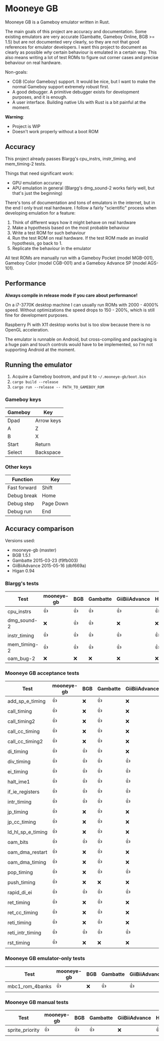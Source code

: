 # Mooneye GB

Mooneye GB is a Gameboy emulator written in Rust.

The main goals of this project are accuracy and documentation. Some existing emulators are very accurate (Gambatte, Gameboy Online, BGB >= 1.5) but are not documented very clearly, so they are not that good references for emulator developers. I want this project to document as clearly as possible *why* certain behaviour is emulated in a certain way. This also means writing a lot of test ROMs to figure out corner cases and precise behaviour on real hardware.

Non-goals:

* CGB (Color Gameboy) support. It would be nice, but I want to make the normal Gameboy support extremely robust first.
* A good debugger. A primitive debugger exists for development purposes, and it is enough.
* A user interface. Building native UIs with Rust is a bit painful at the moment.

**Warning**:

* Project is WIP
* Doesn't work properly without a boot ROM

## Accuracy

This project already passes Blargg's cpu\_instrs, instr\_timing, and mem\_timing-2 tests.

Things that need significant work:

* GPU emulation accuracy
* APU emulation in general (Blargg's dmg_sound-2 works fairly well, but that's just the beginning)

There's tons of documentation and tons of emulators in the internet, but in the end I only trust real hardware. I follow a fairly "scientific" process when developing emulation for a feature:

1. Think of different ways how it might behave on real hardware
2. Make a hypothesis based on the most probable behaviour
3. Write a test ROM for such behaviour
4. Run the test ROM on real hardware. If the test ROM made an invalid hypothesis, go back to 1.
5. Replicate the behaviour in the emulator

All test ROMs are manually run with a Gameboy Pocket (model MGB-001), Gameboy Color (model CGB-001) and a Gameboy Advance SP (model AGS-101).

## Performance

**Always compile in release mode if you care about performance!**

On a i7-3770K desktop machine I can usually run ROMs with 2000 - 4000% speed. Without optimizations the speed drops to 150 - 200%, which is still fine for development purposes.

Raspberry Pi with X11 desktop works but is too slow because there is no OpenGL acceleration.

The emulator is runnable on Android, but cross-compiling and packaging is a huge pain and touch controls would have to be implemented, so I'm not supporting Android at the moment.

## Running the emulator

1. Acquire a Gameboy bootrom, and put it to `~/.mooneye-gb/boot.bin`
2. `cargo build --release`
3. `cargo run --release -- PATH_TO_GAMEBOY_ROM`

### Gameboy keys

| Gameboy | Key        |
| ------- | ---------- |
| Dpad    | Arrow keys |
| A       | Z          |
| B       | X          |
| Start   | Return     |
| Select  | Backspace  |

### Other keys

| Function     | Key       |
| ------------ | --------- |
| Fast forward | Shift     |
| Debug break  | Home      |
| Debug step   | Page Down |
| Debug run    | End       |

## Accuracy comparison

Versions used:

* mooneye-gb (master)
* BGB 1.5.1
* Gambatte 2015-03-23 (f9fb003)
* GiiBiiAdvance 2015-05-16 (dbf669a)
* Higan 0.94

### Blargg's tests

| Test              | mooneye-gb | BGB  | Gambatte | GiiBiiAdvance | Higan |
| ----------------- | ---------- | ---- | -------- | ------------- | ----- |
| cpu_instrs        | :+1:       | :+1: | :+1:     | :+1:          | :+1:  |
| dmg_sound-2       | :x:        | :+1: | :+1:     | :x:           | :x:   |
| instr_timing      | :+1:       | :+1: | :+1:     | :+1:          | :+1:  |
| mem_timing-2      | :+1:       | :+1: | :+1:     | :+1:          | :+1:  |
| oam_bug-2         | :x:        | :x:  | :x:      | :x:           | :x:   |

### Mooneye GB acceptance tests

| Test              | mooneye-gb | BGB  | Gambatte | GiiBiiAdvance | Higan |
| ----------------- | ---------- | ---- | -------- | ------------- | ------|
| add_sp_e_timing   | :+1:       | :x:  | :+1:     | :x:           | :x:   |
| call_timing       | :+1:       | :x:  | :+1:     | :x:           | :x:   |
| call_timing2      | :+1:       | :x:  | :+1:     | :x:           | :x:   |
| call_cc_timing    | :+1:       | :x:  | :+1:     | :x:           | :x:   |
| call_cc_timing2   | :+1:       | :x:  | :+1:     | :x:           | :x:   |
| di_timing         | :+1:       | :+1: | :+1:     | :x:           | :x:   |
| div_timing        | :+1:       | :+1: | :+1:     | :+1:          | :x:   |
| ei_timing         | :+1:       | :+1: | :+1:     | :+1:          | :+1:  |
| halt_ime1         | :+1:       | :+1: | :+1:     | :+1:          | :+1:  |
| if_ie_registers   | :+1:       | :+1: | :+1:     | :+1:          | :x:   |
| intr_timing       | :+1:       | :+1: | :+1:     | :+1:          | :x:   |
| jp_timing         | :+1:       | :x:  | :+1:     | :x:           | :x:   |
| jp_cc_timing      | :+1:       | :x:  | :+1:     | :x:           | :x:   |
| ld_hl_sp_e_timing | :+1:       | :x:  | :+1:     | :x:           | :x:   |
| oam_bits          | :+1:       | :+1: | :+1:     | :+1:          | :+1:  |
| oam_dma_restart   | :+1:       | :x:  | :+1:     | :x:           | :x:   |
| oam_dma_timing    | :+1:       | :x:  | :+1:     | :x:           | :x:   |
| pop_timing        | :+1:       | :x:  | :+1:     | :+1:          | :x:   |
| push_timing       | :+1:       | :x:  | :x:      | :x:           | :x:   |
| rapid_di_ei       | :+1:       | :+1: | :+1:     | :+1:          | :+1:  |
| ret_timing        | :+1:       | :x:  | :+1:     | :x:           | :x:   |
| ret_cc_timing     | :+1:       | :x:  | :+1:     | :x:           | :x:   |
| reti_timing       | :+1:       | :x:  | :+1:     | :x:           | :x:   |
| reti_intr_timing  | :+1:       | :+1: | :+1:     | :+1:          | :+1:  |
| rst_timing        | :+1:       | :x:  | :x:      | :x:           | :x:   |

### Mooneye GB emulator-only tests

| Test              | mooneye-gb | BGB  | Gambatte | GiiBiiAdvance | Higan |
| ----------------- | ---------- | ---- | -------- | ------------- | ------|
| mbc1_rom_4banks   | :+1:       | :x:  | :+1:     | :+1:          | :+1:  |

### Mooneye GB manual tests

| Test              | mooneye-gb | BGB  | Gambatte | GiiBiiAdvance | Higan |
| ----------------- | ---------- | ---- | -------- | ------------- | ------|
| sprite_priority   | :+1:       | :+1: | :+1:     | :x:           | :+1:  |
